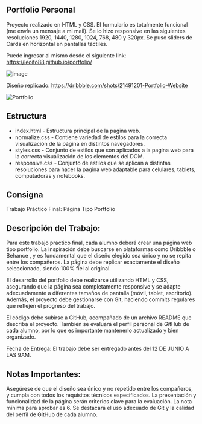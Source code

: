 ## Portfolio Personal

Proyecto realizado en HTML y CSS. El formulario es totalmente funcional (me envía un mensaje a mi mail). Se lo hizo responsive en las siguientes resoluciones 1920, 1440, 1280, 1024, 768, 480 y 320px. Se puso sliders de Cards en horizontal en pantallas táctiles.

Puede ingresar al mismo desde el siguiente link:
https://leoito88.github.io/portfolio/

![image](https://github.com/leoito88/portfolio/assets/59623841/5fa50fda-297a-4d93-9735-2ab06b719357)


Diseño replicado:
https://dribbble.com/shots/21491201-Portfolio-Website

![Portfolio](https://github.com/leoito88/portfolio/assets/59623841/83ebf288-dccb-4dcc-ac10-2c6bb116c488)

## Estructura
- index.html - Estructura principal de la pagina web.
- normalize.css - Contiene variedad de estilos para la correcta visualización de la página en distintos navegadores.
- styles.css - Conjunto de estilos que son aplicados a la pagina web para la correcta visualización de los elementos del DOM.
- responsive.css - Conjunto de estilos que se aplican a distintas resoluciones para hacer la pagina web adaptable para celulares, tablets, computadoras y notebooks.

## Consigna
Trabajo Práctico Final: Página Tipo Portfolio

## Descripción del Trabajo:

Para este trabajo práctico final, cada alumno deberá crear una página web tipo portfolio. La inspiración debe buscarse en plataformas como Dribbble o Behance , y es fundamental que el diseño elegido sea único y no se repita entre los compañeros. La página debe replicar exactamente el diseño seleccionado, siendo 100% fiel al original.

El desarrollo del portfolio debe realizarse utilizando HTML y CSS, asegurando que la página sea completamente responsive y se adapte adecuadamente a diferentes tamaños de pantalla (móvil, tablet, escritorio). Además, el proyecto debe gestionarse con Git, haciendo commits regulares que reflejen el progreso del trabajo.

El código debe subirse a GitHub, acompañado de un archivo README que describa el proyecto. También se evaluará el perfil personal de GitHub de cada alumno, por lo que es importante mantenerlo actualizado y bien organizado.

Fecha de Entrega: El trabajo debe ser entregado antes del 12 DE JUNIO  A LAS 9AM.

## Notas Importantes:

Asegúrese de que el diseño sea único y no repetido entre los compañeros, y cumpla con todos los requisitos técnicos especificados. La presentación y funcionalidad de la página serán criterios clave para la evaluación. La nota mínima para aprobar es 6. Se destacará el uso adecuado de Git y la calidad del perfil de GitHub de cada alumno.
